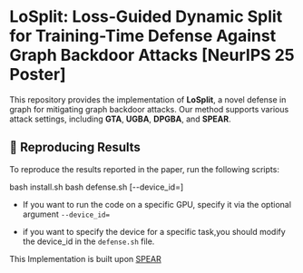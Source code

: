 # LoSplit: Loss-Guided Dynamic Split for Training-Time Defense Against Graph Backdoor Attacks [NeurIPS 25 Poster]
This repository provides the implementation of **LoSplit**, a novel defense in graph for mitigating graph backdoor attacks. Our method supports various attack settings, including **GTA**, **UGBA**, **DPGBA**, and **SPEAR**.

## 🚀 Reproducing Results

To reproduce the results reported in the paper, run the following scripts:

bash install.sh
bash defense.sh [--device_id=]


- If you want to run the code on a specific GPU, specify it via the optional argument `--device_id=`

- if you want to specify the device for a specific task,you should modify the device_id in the `defense.sh` file.

This Implementation is built upon [SPEAR](github.com/yhDing/SPEAR)
